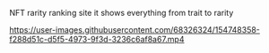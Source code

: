 NFT rarity ranking site  it  shows everything from trait  to  rarity   





https://user-images.githubusercontent.com/68326324/154748358-f288d51c-d5f5-4973-9f3d-3236c6af8a67.mp4

